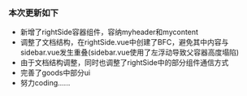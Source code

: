 ### 本次更新如下
- 新增了rightSide容器组件，容纳myheader和mycontent
- 调整了文档结构，在rightSide.vue中创建了BFC，避免其中内容与sidebar.vue发生重叠(sidebar.vue使用了左浮动导致父容器高度塌陷)
- 由于文档结构调整，同时也调整了rightSide中的部分组件通信方式
- 完善了goods中部分ui
- 努力coding......
